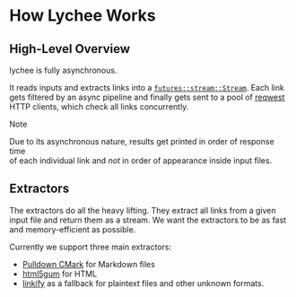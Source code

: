 # How Lychee Works

## High-Level Overview

lychee is fully asynchronous.

It reads inputs and extracts links into a [`futures::stream::Stream`][stream].
Each link gets filtered by an async pipeline and finally gets sent to a pool of
[reqwest] HTTP clients, which check all links concurrently.

> [!NOTE]
> Due to its asynchronous nature, results get printed in order of response time  
> of each individual link and _not_ in order of appearance inside input files.

## Extractors

The extractors do all the heavy lifting.
They extract all links from a given input file and return them as a stream.
We want the extractors to be as fast and memory-efficient as possible.

Currently we support three main extractors:

- [Pulldown CMark](https://github.com/raphlinus/pulldown-cmark) for Markdown files
- [html5gum](https://github.com/untitaker/html5gum) for HTML
- [linkify](https://github.com/robinst/linkify) as a fallback for plaintext files and other unknown formats.

[stream]: https://docs.rs/futures/latest/futures/stream/trait.Stream.html
[reqwest]: https://github.com/seanmonstar/reqwest
